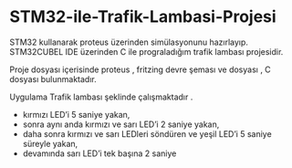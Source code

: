 # STM32-ile-Trafik-Lambasi-Projesi
STM32 kullanarak proteus üzerinden simülasyonunu hazırlayıp. STM32CUBEL IDE üzerinden C ile prograladığım trafik lambası projesidir.

Proje dosyası içerisinde proteus , fritzing devre şeması ve dosyası , C dosyası bulunmaktadır.

Uygulama Trafik lambası şeklinde çalışmaktadır .

- kırmızı LED’i 5 saniye yakan,
- sonra aynı anda kırmızı ve sarı LED’i 2 saniye yakan,
- daha sonra kırmızı ve sarı LEDleri söndüren ve yeşil LED’i 5 saniye süreyle yakan,
- devamında sarı LED’i tek başına 2 saniye
